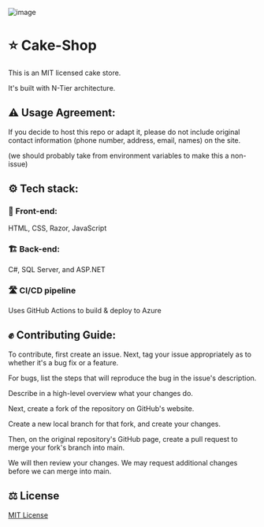 ![image](https://github.com/user-attachments/assets/b12036fc-f73b-493c-9664-38e93f67544a)

# ⭐️ Cake-Shop

This is an MIT licensed cake store.

It's built with N-Tier architecture.

## ⚠️ Usage Agreement:

If you decide to host this repo or adapt it,
please do not include original contact information (phone number, address, email, names) on the site.

(we should probably take from environment variables to make this a non-issue)

## ⚙️ Tech stack:

### 🏡 Front-end:

HTML, CSS, Razor, JavaScript

### 🏗️ Back-end:

C#, SQL Server, and ASP.NET

### 🛣️ CI/CD pipeline

Uses GitHub Actions to build & deploy to Azure

## ✊ Contributing Guide:

To contribute, first create an issue.
Next, tag your issue appropriately as to whether it's a bug fix or a feature.

For bugs, list the steps that will reproduce the bug in the issue's description.

Describe in a high-level overview what your changes do.

Next, create a fork of the repository on GitHub's website.

Create a new local branch for that fork, and create your changes.

Then, on the original repository's GitHub page, create a pull request to merge your fork's branch into main.

We will then review your changes. We may request additional changes before we can merge into main.

## ⚖️ License

[MIT License](https://github.com/applesea2/Cake-Shop/blob/main/LICENSE)
